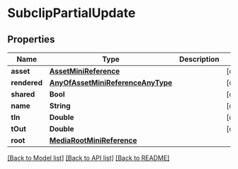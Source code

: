 # SubclipPartialUpdate

## Properties

Name | Type | Description | Notes
------------ | ------------- | ------------- | -------------
**asset** | [**AssetMiniReference**](AssetMiniReference.md) |  | [optional] 
**rendered** | [**AnyOfAssetMiniReferenceAnyType**](AnyOfAssetMiniReferenceAnyType.md) |  | [optional] 
**shared** | **Bool** |  | [optional] 
**name** | **String** |  | [optional] 
**tIn** | **Double** |  | [optional] 
**tOut** | **Double** |  | [optional] 
**root** | [**MediaRootMiniReference**](MediaRootMiniReference.md) |  | 

[[Back to Model list]](../README.md#documentation-for-models) [[Back to API list]](../README.md#documentation-for-api-endpoints) [[Back to README]](../README.md)


